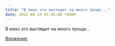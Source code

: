 ```yaml
---
title: "В кино это выглядит на много проще..."
date: 2012-08-24 07:42:00 +0300
---
```


В кино это выглядит на много проще...

[Вложение](https://vk.com/photo41076938_288522054)
